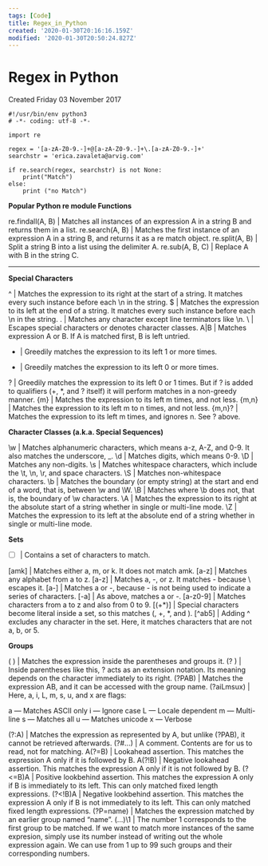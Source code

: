 ```yaml
---
tags: [Code]
title: Regex_in_Python
created: '2020-01-30T20:16:16.159Z'
modified: '2020-01-30T20:50:24.827Z'
---
```


# Regex in Python
Created Friday 03 November 2017

	#!/usr/bin/env python3
	# -*- coding: utf-8 -*-
	
	import re
	
	regex = '[a-zA-Z0-9.-]+@[a-zA-Z0-9.-]+\.[a-zA-Z0-9.-]+'
	searchstr = 'erica.zavaleta@arvig.com'
	
	if re.search(regex, searchstr) is not None:
	    print("Match")
	else:
	    print ("no Match")
	
	
	
	


**Popular Python re module Functions**
 
re.findall(A, B) | Matches all instances of an expression A in a string B and returns them in a list.
re.search(A, B) | Matches the first instance of an expression A in a string B, and returns it as a re match object.
re.split(A, B) | Split a string B into a list using the delimiter A.
re.sub(A, B, C) | Replace A with B in the string C.

----

**Special Characters**
 
^ | Matches the expression to its right at the start of a string. It matches every such instance before each \n in the string.
$ | Matches the expression to its left at the end of a string. It matches every such instance before each \n in the string.
. | Matches any character except line terminators like \n.
\ | Escapes special characters or denotes character classes.
A|B | Matches expression A or B. If A is matched first, B is left untried.
+ | Greedily matches the expression to its left 1 or more times.

* | Greedily matches the expression to its left 0 or more times.

? | Greedily matches the expression to its left 0 or 1 times. But if ? is added to qualifiers (+, *, and ? itself) it will perform matches in a non-greedy manner.
{m} | Matches the expression to its left m times, and not less.
{m,n} | Matches the expression to its left m to n times, and not less.
{m,n}? | Matches the expression to its left m times, and ignores n. See ? above.


**Character Classes (a.k.a. Special Sequences)**
 
\w | Matches alphanumeric characters, which means a-z, A-Z, and 0-9. It also matches the underscore, _.
\d | Matches digits, which means 0-9.
\D | Matches any non-digits.
\s | Matches whitespace characters, which include the \t, \n, \r, and space characters.
\S | Matches non-whitespace characters.
\b | Matches the boundary (or empty string) at the start and end of a word, that is, between \w and \W.
\B | Matches where \b does not, that is, the boundary of \w characters.
\A | Matches the expression to its right at the absolute start of a string whether in single or multi-line mode.
\Z | Matches the expression to its left at the absolute end of a string whether in single or multi-line mode.

**Sets**
 

* ☐ | Contains a set of characters to match.

[amk] | Matches either a, m, or k. It does not match amk.
[a-z] | Matches any alphabet from a to z.
[a\-z] | Matches a, -, or z. It matches - because \ escapes it.
[a-] | Matches a or -, because - is not being used to indicate a series of characters.
[-a] | As above, matches a or -.
[a-z0-9] | Matches characters from a to z and also from 0 to 9.
[(+*)] | Special characters become literal inside a set, so this matches (, +, *, and ).
[^ab5] | Adding ^ excludes any character in the set. Here, it matches characters that are not a, b, or 5.


**Groups**
 
( ) | Matches the expression inside the parentheses and groups it.
(? ) | Inside parentheses like this, ? acts as an extension notation. Its meaning depends on the character immediately to its right.
(?PAB) | Matches the expression AB, and it can be accessed with the group name.
(?aiLmsux) | Here, a, i, L, m, s, u, and x are flags:

a — Matches ASCII only
i — Ignore case
L — Locale dependent
m — Multi-line
s — Matches all
u — Matches unicode
x — Verbose

(?:A) | Matches the expression as represented by A, but unlike (?PAB), it cannot be retrieved afterwards.
(?#...) | A comment. Contents are for us to read, not for matching.
A(?=B) | Lookahead assertion. This matches the expression A only if it is followed by B.
A(?!B) | Negative lookahead assertion. This matches the expression A only if it is not followed by B.
(?<=B)A | Positive lookbehind assertion. This matches the expression A only if B is immediately to its left. This can only matched fixed length expressions.
(?<!B)A | Negative lookbehind assertion. This matches the expression A only if B is not immediately to its left. This can only matched fixed length expressions.
(?P=name) | Matches the expression matched by an earlier group named “name”.
(...)\1 | The number 1 corresponds to the first group to be matched. If we want to match more instances of the same expresion, simply use its number instead of writing out the whole expression again. We can use from 1 up to 99 such groups and their corresponding numbers.



